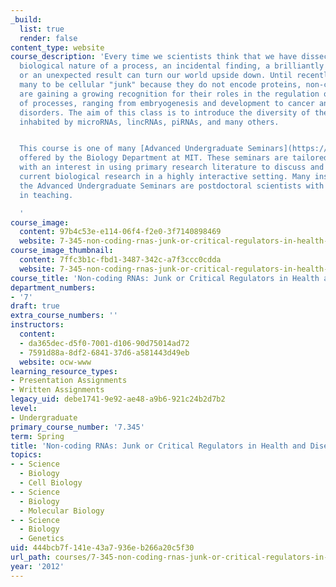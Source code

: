```yaml
---
_build:
  list: true
  render: false
content_type: website
course_description: 'Every time we scientists think that we have dissected the precise
  biological nature of a process, an incidental finding, a brilliantly designed experiment,
  or an unexpected result can turn our world upside down. Until recently thought by
  many to be cellular "junk" because they do not encode proteins, non-coding RNAs
  are gaining a growing recognition for their roles in the regulation of a wide scope
  of processes, ranging from embryogenesis and development to cancer and degenerative
  disorders. The aim of this class is to introduce the diversity of the RNA world,
  inhabited by microRNAs, lincRNAs, piRNAs, and many others.


  This course is one of many [Advanced Undergraduate Seminars](https://biology.mit.edu/undergraduate/course_listings/advanced_undergraduate_seminars)
  offered by the Biology Department at MIT. These seminars are tailored for students
  with an interest in using primary research literature to discuss and learn about
  current biological research in a highly interactive setting. Many instructors of
  the Advanced Undergraduate Seminars are postdoctoral scientists with a strong interest
  in teaching.

  '
course_image:
  content: 97b4c53e-e114-06f4-f2e0-3f7140898469
  website: 7-345-non-coding-rnas-junk-or-critical-regulators-in-health-and-disease-spring-2012
course_image_thumbnail:
  content: 7ffc3b1c-fbd1-3487-342c-a7f3ccc0cdda
  website: 7-345-non-coding-rnas-junk-or-critical-regulators-in-health-and-disease-spring-2012
course_title: 'Non-coding RNAs: Junk or Critical Regulators in Health and Disease?'
department_numbers:
- '7'
draft: true
extra_course_numbers: ''
instructors:
  content:
  - da365dec-d5f0-7001-d106-90d75014ad72
  - 7591d88a-8df2-6841-37d6-a581443d49eb
  website: ocw-www
learning_resource_types:
- Presentation Assignments
- Written Assignments
legacy_uid: debe1741-9e92-ae48-a9b6-921c24b2d7b2
level:
- Undergraduate
primary_course_number: '7.345'
term: Spring
title: 'Non-coding RNAs: Junk or Critical Regulators in Health and Disease?'
topics:
- - Science
  - Biology
  - Cell Biology
- - Science
  - Biology
  - Molecular Biology
- - Science
  - Biology
  - Genetics
uid: 444bcb7f-141e-43a7-936e-b266a20c5f30
url_path: courses/7-345-non-coding-rnas-junk-or-critical-regulators-in-health-and-disease-spring-2012
year: '2012'
---
```

